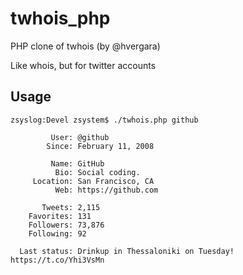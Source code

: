 # twhois_php

PHP clone of twhois (by @hvergara)

Like whois, but for twitter accounts


## Usage

```
zsyslog:Devel zsystem$ ./twhois.php github

         User: @github
        Since: February 11, 2008

         Name: GitHub
          Bio: Social coding.
     Location: San Francisco, CA
          Web: https://github.com
      
       Tweets: 2,115
    Favorites: 131
    Followers: 73,876
    Following: 92
    
  Last status: Drinkup in Thessaloniki on Tuesday! https://t.co/Yhi3VsMn
    
```